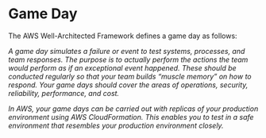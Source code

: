 # Game Day

The AWS Well-Architected Framework defines a game day as follows:

*A game day simulates a failure or event to test systems, processes, and team responses. The purpose is to actually perform the actions the team would perform as if an exceptional event happened. These should be conducted regularly so that your team builds “muscle memory” on how to respond. Your game days should cover the areas of operations, security, reliability, performance, and cost.*

*In AWS, your game days can be carried out with replicas of your production environment using AWS CloudFormation. This enables you to test in a safe environment that resembles your production environment closely.*
